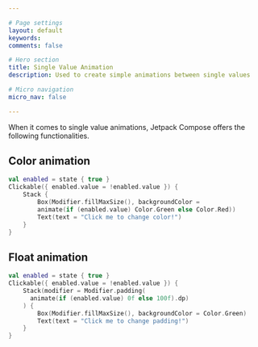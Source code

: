 ```yaml
---

# Page settings
layout: default
keywords:
comments: false

# Hero section
title: Single Value Animation
description: Used to create simple animations between single values

# Micro navigation
micro_nav: false

---
```


When it comes to single value animations, Jetpack Compose offers the following functionalities.

## Color animation

```kotlin
val enabled = state { true }
Clickable({ enabled.value = !enabled.value }) {
    Stack {
        Box(Modifier.fillMaxSize(), backgroundColor =
        animate(if (enabled.value) Color.Green else Color.Red))
        Text(text = "Click me to change color!")
    }
}
```

## Float animation

```kotlin
val enabled = state { true }
Clickable({ enabled.value = !enabled.value }) {
    Stack(modifier = Modifier.padding(
      animate(if (enabled.value) 0f else 100f).dp)
   	) {
        Box(Modifier.fillMaxSize(), backgroundColor = Color.Green)
        Text(text = "Click me to change padding!")
    }
}
```
